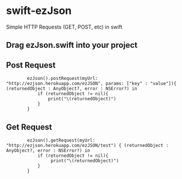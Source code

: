 swift-ezJson
============

Simple HTTP Requests (GET, POST, etc) in swift

Drag ezJson.swift into your project
-----


Post Request
---

```
        ezJson().postRequest(myUrl: "http://ezjson.herokuapp.com/ezJSON", params: ["key" : "value"]){ (returnedObject : AnyObject?, error : NSError?) in
            if (returnedObject != nil){
                print("\(returnedObject)")
            }
        }
```
    
Get Request
---

```
        ezJson().getRequest(myUrl: "http://ezjson.herokuapp.com/ezJSON/test") { (returnedObject : AnyObject?, error : NSError?) in
            if (returnedObject != nil){
                 print("\(returnedObject)")
            }
        }
```
